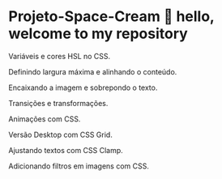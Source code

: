 # Projeto-Space-Cream 👋 hello, welcome to my repository


Variáveis e cores HSL no CSS.

Definindo largura máxima e alinhando o conteúdo.

Encaixando a imagem e sobrepondo o texto.

Transições e transformações.

Animações com CSS.

Versão Desktop com CSS Grid.

Ajustando textos com CSS Clamp.

Adicionando filtros em imagens com CSS.
